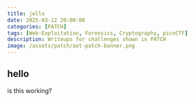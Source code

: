 ```yaml
---
title: jello
date: 2025-03-12 20:00:00
categories: [PATCH]
tags: [Web-Exploitation, Forensics, Cryptography, picoCTF]
description: Writeups for challenges shown in PATCH
image: /assets/patch/aot-patch-banner.png
---
```


## hello
is this working?
